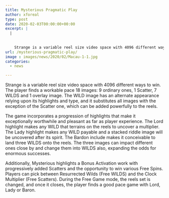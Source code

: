 ```yaml
---
title: Mysterious Pragmatic Play
author: xforeal 
type: post
date: 2020-02-03T00:00:00+00:00
excerpt: |
  |
     
    
    Strange is a variable reel size video space with 4096 different ways to win
url: /mysterious-pragmatic-play/
image : images/news/2020/02/Macau-1-1.jpg
categories:
  - news

---
```

Strange is a variable reel size video space with 4096 different ways to win. The player finds a workable pace 18 images: 9 ordinary ones, 1 Scatter, 7 WILDS and 1 overlay image. The WILD image has an alternate appearance relying upon its highlights and type, and it substitutes all images with the exception of the Scatter one, which can be added powerfully to the reels.

The game incorporates a progression of highlights that make it exceptionally worthwhile and pleasant as far as player experience. The Lord highlight makes any WILD that terrains on the reels to uncover a multiplier. The Lady highlight makes any WILD payable and a stacked riddle image will be uncovered after its spirit. The Bardon include makes it conceivable to land three WILDS onto the reels. The three images can impact different ones close by and change them into WILDS also, expanding the odds for enormous successes.

Additionally, Mysterious highlights a Bonus Activation work with progressively added Scatters and the opportunity to win various Free Spins. Players can pick between Resurrected Wilds (Free WILDS) and the Clock Multiplier (Free Scatters). During the Free Game mode, the reels set is changed, and once it closes, the player finds a good pace game with Lord, Lady or Baron.